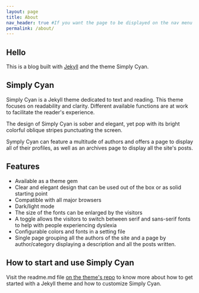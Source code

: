 ```yaml
---
layout: page
title: About
nav_header: true #If you want the page to be displayed on the nav menu on top of the site, leave "true" here. If not, you can leave it blank
permalink: /about/
---
```

## Hello

This is a blog built with [Jekyll](https://jekyllrb.com/) and the theme Simply Cyan.

## Simply Cyan

Simply Cyan is a Jekyll theme dedicated to text and reading. This theme focuses on readability and clarity. Different available functions are at work to facilitate the reader's experience.

The design of Simply Cyan is sober and elegant, yet pop with its bright colorful oblique stripes punctuating the screen.

Symply Cyan can feature a multitude of authors and offers a page to display all of their profiles, as well as an archives page to display all the site's posts.

## Features

- Available as a theme gem
- Clear and elegant design that can be used out of the box or as solid starting point
- Compatible with all major browsers
- Dark/light mode
- The size of the fonts can be enlarged by the visitors
- A toggle allows the visitors to switch between serif and sans-serif fonts to help with people experiencing dyslexia
- Configurable colors and fonts in a setting file
- Single page grouping all the authors of the site and a page by author/category displaying a description and all the posts written.

## How to start and use Simply Cyan

Visit the readme.md file [on the theme's repo]() to know more about how to get started with a Jekyll theme and how to customize Simply Cyan.




